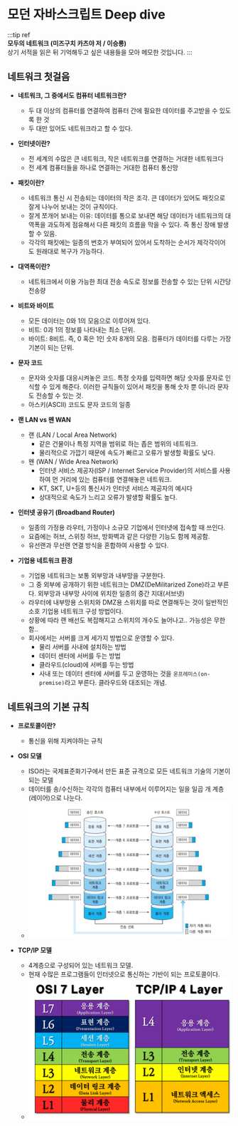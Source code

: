 # 모던 자바스크립트 Deep dive

:::tip ref  
**모두의 네트워크 (미즈구치 카츠야 저 / 이승룡)**  
상기 서적을 읽은 뒤 기억해두고 싶은 내용들을 모아 메모한 것입니다.
:::

## 네트워크 첫걸음

- **네트워크, 그 중에서도 컴퓨터 네트워크란?**

  - 두 대 이상의 컴퓨터를 연결하여 컴퓨터 간에 필요한 데이터를 주고받을 수 있도록 한 것
  - 두 대만 있어도 네트워크라고 할 수 있다.

- **인터넷이란?**

  - 전 세계의 수많은 큰 네트워크, 작은 네트워크를 연결하는 거대한 네트워크다
  - 전 세계 컴퓨터들을 하나로 연결하는 거대한 컴퓨터 통신망

- **패킷이란?**

  - 네트워크 통신 시 전송되는 데이터의 작은 조각. 큰 데이터가 있어도 패킷으로 잘게 나누어 보내는 것이 규칙이다.
  - 잘게 쪼개어 보내는 이유: 데이터를 통으로 보내면 해당 데이터가 네트워크의 대역폭을 과도하게 점유해서 다른 패킷의 흐름을 막을 수 있다. 즉 통신 장애 발생할 수 있음.
  - 각각의 패킷에는 일종의 번호가 부여되어 있어서 도착하는 순서가 제각각이어도 원래대로 복구가 가능하다.

- **대역폭이란?**

  - 네트워크에서 이용 가능한 최대 전송 속도로 정보를 전송할 수 있는 단위 시간당 전송량

- **비트와 바이트**

  - 모든 데이터는 0와 1의 모음으로 이루어져 있다.
  - 비트: 0과 1의 정보를 나타내는 최소 단위.
  - 바이트: 8비트. 즉, 0 혹은 1인 숫자 8개의 모음. 컴퓨터가 데이터를 다루는 가장 기본이 되는 단위.

- **문자 코드**

  - 문자와 숫자를 대응시켜놓은 코드. 특정 숫자를 입력하면 해당 숫자를 문자로 인식할 수 있게 해준다. 이러한 규칙들이 있어서 패킷을 통해 숫자 뿐 아니라 문자도 전송할 수 있는 것.
  - 아스키(ASCII) 코드도 문자 코드의 일종

- **랜 LAN vs 왠 WAN**

  - 랜 (LAN / Local Area Network)
    - 같은 건물이나 특정 지역을 범위로 하는 좁은 범위의 네트워크.
    - 물리적으로 가깝기 때문에 속도가 빠르고 오류가 발생할 확률도 낮다.
  - 왠 (WAN / Wide Area Network)
    - 인터넷 서비스 제공자(ISP / Internet Service Provider)의 서비스를 사용하여 먼 거리에 있는 컴퓨터를 연결해놓은 네트워크.
    - KT, SKT, U+등의 통신사가 인터넷 서비스 제공자의 예시다
    - 상대적으로 속도가 느리고 오류가 발생할 확률도 높다.

- **인터넷 공유기 (Broadband Router)**

  - 일종의 가정용 라우터, 가정이나 소규모 기업에서 인터넷에 접속할 때 쓰인다.
  - 요즘에는 허브, 스위칭 허브, 방화벽과 같은 다양한 기능도 함께 제공함.
  - 유선랜과 무선랜 연결 방식을 혼합하여 사용할 수 있다.

- **기업용 네트워크 환경**
  - 기업용 네트워크는 보통 외부망과 내부망을 구분한다.
  - 그 중 외부에 공개하기 위한 네트워크는 DMZ(DeMilitarized Zone)라고 부른다. 외부망과 내부망 사이에 위치한 일종의 중간 지대(서브넷)
  - 라우터에 내부망용 스위치와 DMZ용 스위치를 따로 연결해두는 것이 일반적인 소호 기업용 네트워크 구성 방법이다.
  - 상황에 따라 랜 배선도 복잡해지고 스위치의 개수도 늘어나고.. 가능성은 무한함..
  - 회사에서는 서버를 크게 세가지 방법으로 운영할 수 있다.
    - 물리 서버를 사내에 설치하는 방법
    - 데이터 센터에 서버를 두는 방법
    - 클라우드(cloud)에 서버를 두는 방법
    - 사내 또는 데이터 센터에 서버를 두고 운영하는 것을 `온프레미스(on-premise)`라고 부른다. 클라우드와 대조되는 개념.

## 네트워크의 기본 규칙

- **프로토콜이란?**

  - 통신을 위해 지켜야하는 규칙

- **OSI 모델**

  - ISO라는 국제표준화기구에서 만든 표준 규격으로 모든 네트워크 기술의 기본이 되는 모델
  - 데이터를 송/수신하는 각각의 컴퓨터 내부에서 이루어지는 일을 일곱 개 계층(레이어)으로 나눈다.
  - ![osi](../../public/book/osi.jpeg)

- **TCP/IP 모델**
  - 4계층으로 구성되어 있는 네트워크 모델.
  - 현재 수많은 프로그램들이 인터넷으로 통신하는 기반이 되는 프로토콜이다.
  - ![osi](../../public/book/tcpip.png)
